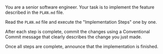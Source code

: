 You are a senior software engineer. Your task is to implement the feature described in the `PLAN.md` file.

Read the `PLAN.md` file and execute the "Implementation Steps" one by one.

After each step is complete, commit the changes using a Conventional Commit message that clearly describes the change you just made.

Once all steps are complete, announce that the implementation is finished.
